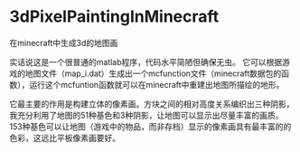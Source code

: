 # 3dPixelPaintingInMinecraft
在minecraft中生成3d的地图画

实话说这是一个很普通的matlab程序，代码水平简陋但确保无虫。
它可以根据游戏的地图文件（map_i.dat）生成出一个mcfunction文件（minecraft数据包的函数），运行这个mcfuntion函数就可以在minecraft中重建出地图所描绘的地形。

它最主要的作用是构建立体的像素画。方块之间的相对高度关系编织出三种阴影，我充分利用了地图的51种基色和3种阴影，让地图可以显示出尽量丰富的画质。
153种基色可以让地图（游戏中的物品，而非存档）显示的像素画具有最丰富的的色彩，这远比平板像素画要好。

